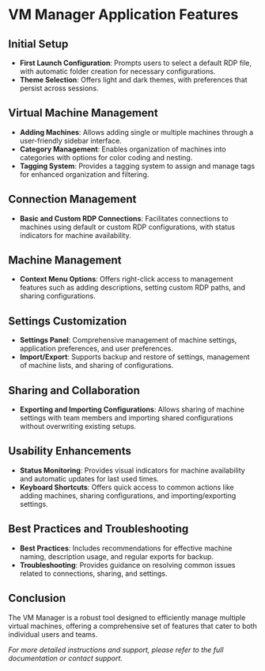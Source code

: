 # VM Manager Application Features

## Initial Setup
- **First Launch Configuration**: Prompts users to select a default RDP file, with automatic folder creation for necessary configurations.
- **Theme Selection**: Offers light and dark themes, with preferences that persist across sessions.

## Virtual Machine Management
- **Adding Machines**: Allows adding single or multiple machines through a user-friendly sidebar interface.
- **Category Management**: Enables organization of machines into categories with options for color coding and nesting.
- **Tagging System**: Provides a tagging system to assign and manage tags for enhanced organization and filtering.

## Connection Management
- **Basic and Custom RDP Connections**: Facilitates connections to machines using default or custom RDP configurations, with status indicators for machine availability.

## Machine Management
- **Context Menu Options**: Offers right-click access to management features such as adding descriptions, setting custom RDP paths, and sharing configurations.

## Settings Customization
- **Settings Panel**: Comprehensive management of machine settings, application preferences, and user preferences.
- **Import/Export**: Supports backup and restore of settings, management of machine lists, and sharing of configurations.

## Sharing and Collaboration
- **Exporting and Importing Configurations**: Allows sharing of machine settings with team members and importing shared configurations without overwriting existing setups.

## Usability Enhancements
- **Status Monitoring**: Provides visual indicators for machine availability and automatic updates for last used times.
- **Keyboard Shortcuts**: Offers quick access to common actions like adding machines, sharing configurations, and importing/exporting settings.

## Best Practices and Troubleshooting
- **Best Practices**: Includes recommendations for effective machine naming, description usage, and regular exports for backup.
- **Troubleshooting**: Provides guidance on resolving common issues related to connections, sharing, and settings.

## Conclusion
The VM Manager is a robust tool designed to efficiently manage multiple virtual machines, offering a comprehensive set of features that cater to both individual users and teams.

*For more detailed instructions and support, please refer to the full documentation or contact support.* 